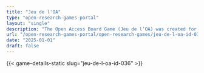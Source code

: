 ```yaml
---
title: "Jeu de l'OA"
type: "open-research-games-portal"
layout: "single"
description: "The Open Access Board Game (Jeu de l’OA) was created for Open Access Week 2016 to raise awareness about open access publishing. Players move pawns across a 3..."
url: "/open-research-games-portal/open-research-games/jeu-de-l-oa-id-036/"
date: "2025-01-01"
draft: false
---
```


{{< game-details-static slug="jeu-de-l-oa-id-036" >}}

